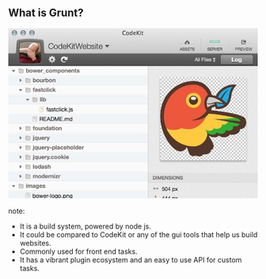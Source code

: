 ## What is Grunt?

![Screenshot of codekit for mac showing project files in the directory][codekit]

[codekit]: img/codekit.jpg

note:
- It is a build system, powered by node js.
- It could be compared to CodeKit or any of the gui tools that help us build websites.
- Commonly used for front end tasks.
- It has a vibrant plugin ecosystem and an easy to use API for custom tasks.
